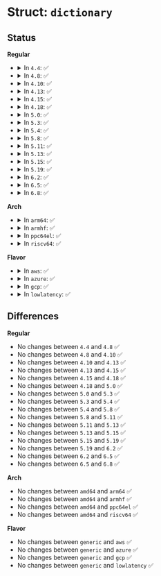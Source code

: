 # Struct: <code>dictionary</code>

## Status
<b>Regular</b>
<ul>
<li>
<details>
<summary>In <code>4.4</code>: ✅</summary>

```c
struct dictionary {
    uint8_t *buf;
    size_t start;
    size_t pos;
    size_t full;
    size_t limit;
    size_t end;
    uint32_t size;
    uint32_t size_max;
    uint32_t allocated;
    enum xz_mode mode;
};
```
</details>
</li>
<li>
<details>
<summary>In <code>4.8</code>: ✅</summary>

```c
struct dictionary {
    uint8_t *buf;
    size_t start;
    size_t pos;
    size_t full;
    size_t limit;
    size_t end;
    uint32_t size;
    uint32_t size_max;
    uint32_t allocated;
    enum xz_mode mode;
};
```
</details>
</li>
<li>
<details>
<summary>In <code>4.10</code>: ✅</summary>

```c
struct dictionary {
    uint8_t *buf;
    size_t start;
    size_t pos;
    size_t full;
    size_t limit;
    size_t end;
    uint32_t size;
    uint32_t size_max;
    uint32_t allocated;
    enum xz_mode mode;
};
```
</details>
</li>
<li>
<details>
<summary>In <code>4.13</code>: ✅</summary>

```c
struct dictionary {
    uint8_t *buf;
    size_t start;
    size_t pos;
    size_t full;
    size_t limit;
    size_t end;
    uint32_t size;
    uint32_t size_max;
    uint32_t allocated;
    enum xz_mode mode;
};
```
</details>
</li>
<li>
<details>
<summary>In <code>4.15</code>: ✅</summary>

```c
struct dictionary {
    uint8_t *buf;
    size_t start;
    size_t pos;
    size_t full;
    size_t limit;
    size_t end;
    uint32_t size;
    uint32_t size_max;
    uint32_t allocated;
    enum xz_mode mode;
};
```
</details>
</li>
<li>
<details>
<summary>In <code>4.18</code>: ✅</summary>

```c
struct dictionary {
    uint8_t *buf;
    size_t start;
    size_t pos;
    size_t full;
    size_t limit;
    size_t end;
    uint32_t size;
    uint32_t size_max;
    uint32_t allocated;
    enum xz_mode mode;
};
```
</details>
</li>
<li>
<details>
<summary>In <code>5.0</code>: ✅</summary>

```c
struct dictionary {
    uint8_t *buf;
    size_t start;
    size_t pos;
    size_t full;
    size_t limit;
    size_t end;
    uint32_t size;
    uint32_t size_max;
    uint32_t allocated;
    enum xz_mode mode;
};
```
</details>
</li>
<li>
<details>
<summary>In <code>5.3</code>: ✅</summary>

```c
struct dictionary {
    uint8_t *buf;
    size_t start;
    size_t pos;
    size_t full;
    size_t limit;
    size_t end;
    uint32_t size;
    uint32_t size_max;
    uint32_t allocated;
    enum xz_mode mode;
};
```
</details>
</li>
<li>
<details>
<summary>In <code>5.4</code>: ✅</summary>

```c
struct dictionary {
    uint8_t *buf;
    size_t start;
    size_t pos;
    size_t full;
    size_t limit;
    size_t end;
    uint32_t size;
    uint32_t size_max;
    uint32_t allocated;
    enum xz_mode mode;
};
```
</details>
</li>
<li>
<details>
<summary>In <code>5.8</code>: ✅</summary>

```c
struct dictionary {
    uint8_t *buf;
    size_t start;
    size_t pos;
    size_t full;
    size_t limit;
    size_t end;
    uint32_t size;
    uint32_t size_max;
    uint32_t allocated;
    enum xz_mode mode;
};
```
</details>
</li>
<li>
<details>
<summary>In <code>5.11</code>: ✅</summary>

```c
struct dictionary {
    uint8_t *buf;
    size_t start;
    size_t pos;
    size_t full;
    size_t limit;
    size_t end;
    uint32_t size;
    uint32_t size_max;
    uint32_t allocated;
    enum xz_mode mode;
};
```
</details>
</li>
<li>
<details>
<summary>In <code>5.13</code>: ✅</summary>

```c
struct dictionary {
    uint8_t *buf;
    size_t start;
    size_t pos;
    size_t full;
    size_t limit;
    size_t end;
    uint32_t size;
    uint32_t size_max;
    uint32_t allocated;
    enum xz_mode mode;
};
```
</details>
</li>
<li>
<details>
<summary>In <code>5.15</code>: ✅</summary>

```c
struct dictionary {
    uint8_t *buf;
    size_t start;
    size_t pos;
    size_t full;
    size_t limit;
    size_t end;
    uint32_t size;
    uint32_t size_max;
    uint32_t allocated;
    enum xz_mode mode;
};
```
</details>
</li>
<li>
<details>
<summary>In <code>5.19</code>: ✅</summary>

```c
struct dictionary {
    uint8_t *buf;
    size_t start;
    size_t pos;
    size_t full;
    size_t limit;
    size_t end;
    uint32_t size;
    uint32_t size_max;
    uint32_t allocated;
    enum xz_mode mode;
};
```
</details>
</li>
<li>
<details>
<summary>In <code>6.2</code>: ✅</summary>

```c
struct dictionary {
    uint8_t *buf;
    size_t start;
    size_t pos;
    size_t full;
    size_t limit;
    size_t end;
    uint32_t size;
    uint32_t size_max;
    uint32_t allocated;
    enum xz_mode mode;
};
```
</details>
</li>
<li>
<details>
<summary>In <code>6.5</code>: ✅</summary>

```c
struct dictionary {
    uint8_t *buf;
    size_t start;
    size_t pos;
    size_t full;
    size_t limit;
    size_t end;
    uint32_t size;
    uint32_t size_max;
    uint32_t allocated;
    enum xz_mode mode;
};
```
</details>
</li>
<li>
<details>
<summary>In <code>6.8</code>: ✅</summary>

```c
struct dictionary {
    uint8_t *buf;
    size_t start;
    size_t pos;
    size_t full;
    size_t limit;
    size_t end;
    uint32_t size;
    uint32_t size_max;
    uint32_t allocated;
    enum xz_mode mode;
};
```
</details>
</li>
</ul>
<b>Arch</b>
<ul>
<li>
<details>
<summary>In <code>arm64</code>: ✅</summary>

```c
struct dictionary {
    uint8_t *buf;
    size_t start;
    size_t pos;
    size_t full;
    size_t limit;
    size_t end;
    uint32_t size;
    uint32_t size_max;
    uint32_t allocated;
    enum xz_mode mode;
};
```
</details>
</li>
<li>
<details>
<summary>In <code>armhf</code>: ✅</summary>

```c
struct dictionary {
    uint8_t *buf;
    size_t start;
    size_t pos;
    size_t full;
    size_t limit;
    size_t end;
    uint32_t size;
    uint32_t size_max;
    uint32_t allocated;
    enum xz_mode mode;
};
```
</details>
</li>
<li>
<details>
<summary>In <code>ppc64el</code>: ✅</summary>

```c
struct dictionary {
    uint8_t *buf;
    size_t start;
    size_t pos;
    size_t full;
    size_t limit;
    size_t end;
    uint32_t size;
    uint32_t size_max;
    uint32_t allocated;
    enum xz_mode mode;
};
```
</details>
</li>
<li>
<details>
<summary>In <code>riscv64</code>: ✅</summary>

```c
struct dictionary {
    uint8_t *buf;
    size_t start;
    size_t pos;
    size_t full;
    size_t limit;
    size_t end;
    uint32_t size;
    uint32_t size_max;
    uint32_t allocated;
    enum xz_mode mode;
};
```
</details>
</li>
</ul>
<b>Flavor</b>
<ul>
<li>
<details>
<summary>In <code>aws</code>: ✅</summary>

```c
struct dictionary {
    uint8_t *buf;
    size_t start;
    size_t pos;
    size_t full;
    size_t limit;
    size_t end;
    uint32_t size;
    uint32_t size_max;
    uint32_t allocated;
    enum xz_mode mode;
};
```
</details>
</li>
<li>
<details>
<summary>In <code>azure</code>: ✅</summary>

```c
struct dictionary {
    uint8_t *buf;
    size_t start;
    size_t pos;
    size_t full;
    size_t limit;
    size_t end;
    uint32_t size;
    uint32_t size_max;
    uint32_t allocated;
    enum xz_mode mode;
};
```
</details>
</li>
<li>
<details>
<summary>In <code>gcp</code>: ✅</summary>

```c
struct dictionary {
    uint8_t *buf;
    size_t start;
    size_t pos;
    size_t full;
    size_t limit;
    size_t end;
    uint32_t size;
    uint32_t size_max;
    uint32_t allocated;
    enum xz_mode mode;
};
```
</details>
</li>
<li>
<details>
<summary>In <code>lowlatency</code>: ✅</summary>

```c
struct dictionary {
    uint8_t *buf;
    size_t start;
    size_t pos;
    size_t full;
    size_t limit;
    size_t end;
    uint32_t size;
    uint32_t size_max;
    uint32_t allocated;
    enum xz_mode mode;
};
```
</details>
</li>
</ul>

## Differences
<b>Regular</b>
<ul>
<li>
No changes between <code>4.4</code> and <code>4.8</code> ✅
</li>
<li>
No changes between <code>4.8</code> and <code>4.10</code> ✅
</li>
<li>
No changes between <code>4.10</code> and <code>4.13</code> ✅
</li>
<li>
No changes between <code>4.13</code> and <code>4.15</code> ✅
</li>
<li>
No changes between <code>4.15</code> and <code>4.18</code> ✅
</li>
<li>
No changes between <code>4.18</code> and <code>5.0</code> ✅
</li>
<li>
No changes between <code>5.0</code> and <code>5.3</code> ✅
</li>
<li>
No changes between <code>5.3</code> and <code>5.4</code> ✅
</li>
<li>
No changes between <code>5.4</code> and <code>5.8</code> ✅
</li>
<li>
No changes between <code>5.8</code> and <code>5.11</code> ✅
</li>
<li>
No changes between <code>5.11</code> and <code>5.13</code> ✅
</li>
<li>
No changes between <code>5.13</code> and <code>5.15</code> ✅
</li>
<li>
No changes between <code>5.15</code> and <code>5.19</code> ✅
</li>
<li>
No changes between <code>5.19</code> and <code>6.2</code> ✅
</li>
<li>
No changes between <code>6.2</code> and <code>6.5</code> ✅
</li>
<li>
No changes between <code>6.5</code> and <code>6.8</code> ✅
</li>
</ul>
<b>Arch</b>
<ul>
<li>
No changes between <code>amd64</code> and <code>arm64</code> ✅
</li>
<li>
No changes between <code>amd64</code> and <code>armhf</code> ✅
</li>
<li>
No changes between <code>amd64</code> and <code>ppc64el</code> ✅
</li>
<li>
No changes between <code>amd64</code> and <code>riscv64</code> ✅
</li>
</ul>
<b>Flavor</b>
<ul>
<li>
No changes between <code>generic</code> and <code>aws</code> ✅
</li>
<li>
No changes between <code>generic</code> and <code>azure</code> ✅
</li>
<li>
No changes between <code>generic</code> and <code>gcp</code> ✅
</li>
<li>
No changes between <code>generic</code> and <code>lowlatency</code> ✅
</li>
</ul>
